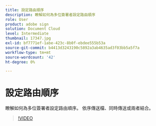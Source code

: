 ```yaml
---
title: 設定路由順序
description: 瞭解如何為多位簽署者設定路由順序
role: User
product: adobe sign
solution: Document Cloud
level: Intermediate
thumbnail: 17347.jpg
exl-id: bf7771ef-1abe-423c-8b0f-ebdee555b53a
source-git-commit: b4413d3243190c5892a3ab4635ad3f03bb5a5f7a
workflow-type: tm+mt
source-wordcount: '42'
ht-degree: 0%

---
```


# 設定路由順序

瞭解如何為多位簽署者設定路由順序。 依序傳送檔、同時傳送或兩者結合。

>[!VIDEO](https://video.tv.adobe.com/v/17347?hidetitle=true)
